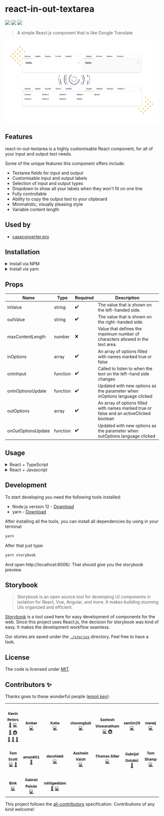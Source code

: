 # react-in-out-textarea

![](https://img.shields.io/github/license/igeligel/react-in-out-textarea) ![](https://img.shields.io/npm/v/react-in-out-textarea) ![](https://img.shields.io/github/workflow/status/igeligel/react-in-out-textarea/CI)

> A simple React.js component that is like Google Translate

![](./docs/showcase.png)

## Features

react-in-out-textarea is a highly customisable React component, for all of your input and output text needs. 

Some of the unique features this component offers include:

- Textarea fields for input and output
- Customisable input and output labels
- Selection of input and output types
- Dropdown to show all your labels when they won't fit on one line
- Fully controllable
- Ability to copy the output text to your clipboard
- Minimalistic, visually pleasing style 
- Variable content length


## Used by

- [caseconverter.pro](https://caseconverter.pro/app)

## Installation

<details>
  <summary>Install via NPM</summary>
  
  ```bash
  npm install --save react-in-out-textarea
  ```
</details>

<details>
  <summary>Install via yarn</summary>
  
  ```bash
  yarn add react-in-out-textarea
  ```
</details>

## Props

| Name  | Type | Required |  Description |
| --- | --- | --- | --- |
| inValue  | string  | ✔️ | The value that is shown on the left-handed side. |
| outValue  | string  | ✔️ | The value that is shown on the right-handed side. |
| maxContentLength | number | ❌  | Value that defines the maximum number of characters allowed in the text area. |
| inOptions | array | ✔️ | An array of options filled with names marked true or false |
| onInInput | function | ✔️ | Called to listen to when the text on the left-hand side changes | ✔️ |
| onInOptionsUpdate | function | ✔️ | Updated with new options as the parameter when inOptions language clicked |
| outOptions | array | ✔️ | An array of options filled with names marked true or false and an activeClicked boolean |
| onOutOptionsUpdate | function | ✔️ | Updated with new options as the parameter when outOptions language clicked |

## Usage

<details>
 <summary>React + TypeScript</summary>

[CodeSandbox Example](https://codesandbox.io/s/react-in-out-textarea-typescript-react-egi57?file=/src/ExampleComponent.tsx)

Code Example:

```tsx
import React, { useState } from 'react';
import { InOutTextarea, InOptions, OutOptions } from 'react-in-out-textarea';

export const ExampleComponent = () => {
  const [inValue, setInValue] = useState<string>('');
  const [outValue, setOutValue] = useState<string>('');
  const [inOptions, setInOptions] = useState<InOptions>([
    {
      name: 'English',
      active: true,
    },
    {
      name: 'German',
      active: false,
    },
  ]);
  const [outOptions, setOutOptions] = useState<OutOptions>([
    {
      name: 'Chinese',
      active: true,
      activeClicked: false,
    },
  ]);

  return (
    <InOutTextarea
      inValue={inValue}
      outValue={outValue}
      onInInput={(newValue) => {
        setInValue(newValue);
        setOutValue(newValue);
      }}
      inOptions={inOptions}
      onInOptionsUpdate={(newInOptions) => {
        setInOptions(newInOptions);
      }}
      outOptions={outOptions}
      onOutOptionsUpdate={(newOutOptions) => {
        setOutOptions(newOutOptions);
      }}
    />
  );
};
```

</details>

<details>
  <summary>React + Javascript</summary>
  
  [CodeSandbox Example](https://codesandbox.io/s/react-in-out-textarea-javascript-react-kcl37?file=/src/ExampleComponent.js)

  Code Example:

  ```js
  import React, { useState } from "react";
  import { InOutTextarea } from "react-in-out-textarea";

  export const ExampleComponent = () => {
    const [inValue, setInValue] = useState("");
    const [outValue, setOutValue] = useState("");
    const [inOptions, setInOptions] = useState([
      {
        name: "English",
        active: true
      },
      {
        name: "German",
        active: false
      }
    ]);
    const [outOptions, setOutOptions] = useState([
      {
        name: "Chinese",
        active: true,
        activeClicked: false
      }
    ]);

    return (
      <InOutTextarea
        inValue={inValue}
        outValue={outValue}
        onInInput={(newValue) => {
          setInValue(newValue);
          setOutValue(newValue);
        }}
        inOptions={inOptions}
        onInOptionsUpdate={(newInOptions) => {
          setInOptions(newInOptions);
        }}
        outOptions={outOptions}
        onOutOptionsUpdate={(newOutOptions) => {
          setOutOptions(newOutOptions);
        }}
      />
    );
  };
  ```
</details>


## Development

To start developing you need the following tools installed:

- Node.js version 12 - [Download](https://nodejs.org/en/download/)
- yarn - [Download](https://classic.yarnpkg.com/en/docs/install/#mac-stable)

After installing all the tools, you can install all dependencies by using in your terminal

```bash
yarn
```

After that just type:

```bash
yarn storybook
```

And open http://localhost:6006/. That should give you the storybook preview.

## Storybook

> Storybook is an open source tool for developing UI components in isolation for React, Vue, Angular, and more. It makes building stunning UIs organized and efficient.

[Storybook](https://storybook.js.org/) is a tool used here for easy development of components for the web. Since this project uses React.js, the decision for storybook was kind of easy. It makes the development workflow seamless.

Our stories are saved under the [`./stories`](./stories) directory. Feel free to have a look.

## License

The code is licensed under [MIT](./LICENSE).

## Contributors ✨

Thanks goes to these wonderful people ([emoji key](https://allcontributors.org/docs/en/emoji-key)):

<!-- ALL-CONTRIBUTORS-LIST:START - Do not remove or modify this section -->
<!-- prettier-ignore-start -->
<!-- markdownlint-disable -->
<table>
  <tr>
    <td align="center"><a href="https://www.kevinpeters.net/about/"><img src="https://avatars1.githubusercontent.com/u/12736734?v=4" width="100px;" alt=""/><br /><sub><b>Kevin Peters</b></sub></a><br /><a href="#business-igeligel" title="Business development">💼</a> <a href="https://github.com/igeligel/react-in-out-textarea/commits?author=igeligel" title="Code">💻</a> <a href="#design-igeligel" title="Design">🎨</a> <a href="#infra-igeligel" title="Infrastructure (Hosting, Build-Tools, etc)">🚇</a> <a href="#maintenance-igeligel" title="Maintenance">🚧</a> <a href="#question-igeligel" title="Answering Questions">💬</a> <a href="https://github.com/igeligel/react-in-out-textarea/pulls?q=is%3Apr+reviewed-by%3Aigeligel" title="Reviewed Pull Requests">👀</a></td>
    <td align="center"><a href="https://codepen.io/SheWolf/"><img src="https://avatars3.githubusercontent.com/u/11381749?v=4" width="100px;" alt=""/><br /><sub><b>Amber</b></sub></a><br /><a href="https://github.com/igeligel/react-in-out-textarea/commits?author=SheW0lf" title="Code">💻</a></td>
    <td align="center"><a href="http://katieannabelle.dev"><img src="https://avatars0.githubusercontent.com/u/50029859?v=4" width="100px;" alt=""/><br /><sub><b>Katie</b></sub></a><br /><a href="https://github.com/igeligel/react-in-out-textarea/commits?author=katieraby" title="Code">💻</a></td>
    <td align="center"><a href="https://github.com/hambali999"><img src="https://avatars3.githubusercontent.com/u/61378823?v=4" width="100px;" alt=""/><br /><sub><b>chorongbali</b></sub></a><br /><a href="https://github.com/igeligel/react-in-out-textarea/commits?author=hambali999" title="Code">💻</a></td>
    <td align="center"><a href="http://devcer.github.io/"><img src="https://avatars1.githubusercontent.com/u/3799600?v=4" width="100px;" alt=""/><br /><sub><b>Santosh Viswanatham</b></sub></a><br /><a href="https://github.com/igeligel/react-in-out-textarea/commits?author=devcer" title="Code">💻</a> <a href="#infra-devcer" title="Infrastructure (Hosting, Build-Tools, etc)">🚇</a></td>
    <td align="center"><a href="https://github.com/xen0m29"><img src="https://avatars2.githubusercontent.com/u/44066914?v=4" width="100px;" alt=""/><br /><sub><b>xen0m29</b></sub></a><br /><a href="https://github.com/igeligel/react-in-out-textarea/commits?author=xen0m29" title="Code">💻</a></td>
    <td align="center"><a href="https://github.com/merelj"><img src="https://avatars3.githubusercontent.com/u/3993495?v=4" width="100px;" alt=""/><br /><sub><b>merelj</b></sub></a><br /><a href="https://github.com/igeligel/react-in-out-textarea/commits?author=merelj" title="Code">💻</a></td>
  </tr>
  <tr>
    <td align="center"><a href="https://github.com/Silver292"><img src="https://avatars3.githubusercontent.com/u/5542588?v=4" width="100px;" alt=""/><br /><sub><b>Tom Scott</b></sub></a><br /><a href="https://github.com/igeligel/react-in-out-textarea/commits?author=Silver292" title="Code">💻</a> <a href="https://github.com/igeligel/react-in-out-textarea/commits?author=Silver292" title="Documentation">📖</a></td>
    <td align="center"><a href="https://github.com/aman601"><img src="https://avatars1.githubusercontent.com/u/22266039?v=4" width="100px;" alt=""/><br /><sub><b>aman601</b></sub></a><br /><a href="https://github.com/igeligel/react-in-out-textarea/commits?author=aman601" title="Documentation">📖</a></td>
    <td align="center"><a href="https://github.com/dasshield"><img src="https://avatars0.githubusercontent.com/u/29631512?v=4" width="100px;" alt=""/><br /><sub><b>dasshield</b></sub></a><br /><a href="https://github.com/igeligel/react-in-out-textarea/commits?author=dasshield" title="Code">💻</a></td>
    <td align="center"><a href="https://github.com/av-dx"><img src="https://avatars3.githubusercontent.com/u/56360160?v=4" width="100px;" alt=""/><br /><sub><b>Aashwin Vaish</b></sub></a><br /><a href="https://github.com/igeligel/react-in-out-textarea/commits?author=av-dx" title="Code">💻</a></td>
    <td align="center"><a href="https://silltho.github.io/"><img src="https://avatars0.githubusercontent.com/u/5812228?v=4" width="100px;" alt=""/><br /><sub><b>Thomas Siller</b></sub></a><br /><a href="https://github.com/igeligel/react-in-out-textarea/commits?author=silltho" title="Code">💻</a></td>
    <td align="center"><a href="https://ggolubic.github.io/"><img src="https://avatars0.githubusercontent.com/u/25390319?v=4" width="100px;" alt=""/><br /><sub><b>Gabrijel Golubić</b></sub></a><br /><a href="https://github.com/igeligel/react-in-out-textarea/commits?author=ggolubic" title="Documentation">📖</a></td>
    <td align="center"><a href="https://github.com/Tshamp7"><img src="https://avatars1.githubusercontent.com/u/54377075?v=4" width="100px;" alt=""/><br /><sub><b>Tom Shamp</b></sub></a><br /><a href="https://github.com/igeligel/react-in-out-textarea/commits?author=Tshamp7" title="Code">💻</a></td>
  </tr>
  <tr>
    <td align="center"><a href="https://github.com/binkpitch"><img src="https://avatars0.githubusercontent.com/u/20456165?v=4" width="100px;" alt=""/><br /><sub><b>Bink</b></sub></a><br /><a href="https://github.com/igeligel/react-in-out-textarea/commits?author=binkpitch" title="Code">💻</a></td>
    <td align="center"><a href="https://github.com/GabrielFalcom"><img src="https://avatars0.githubusercontent.com/u/33941931?v=4" width="100px;" alt=""/><br /><sub><b>Gabriel Paixão</b></sub></a><br /><a href="https://github.com/igeligel/react-in-out-textarea/commits?author=GabrielFalcom" title="Code">💻</a></td>
    <td align="center"><a href="https://github.com/rohitgeddam"><img src="https://avatars2.githubusercontent.com/u/48797475?v=4" width="100px;" alt=""/><br /><sub><b>rohitgeddam</b></sub></a><br /><a href="#tool-rohitgeddam" title="Tools">🔧</a> <a href="https://github.com/igeligel/react-in-out-textarea/commits?author=rohitgeddam" title="Code">💻</a></td>
  </tr>
</table>

<!-- markdownlint-enable -->
<!-- prettier-ignore-end -->
<!-- ALL-CONTRIBUTORS-LIST:END -->

This project follows the [all-contributors](https://github.com/all-contributors/all-contributors) specification. Contributions of any kind welcome!

